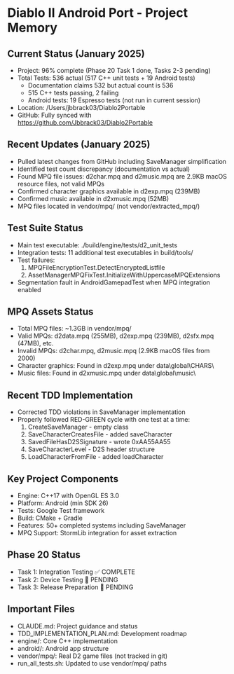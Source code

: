 # Diablo II Android Port - Project Memory

## Current Status (January 2025)
- Project: 96% complete (Phase 20 Task 1 done, Tasks 2-3 pending)
- Total Tests: 536 actual (517 C++ unit tests + 19 Android tests)
  - Documentation claims 532 but actual count is 536
  - 515 C++ tests passing, 2 failing
  - Android tests: 19 Espresso tests (not run in current session)
- Location: /Users/jbbrack03/Diablo2Portable
- GitHub: Fully synced with https://github.com/Jbbrack03/Diablo2Portable

## Recent Updates (January 2025)
- Pulled latest changes from GitHub including SaveManager simplification
- Identified test count discrepancy (documentation vs actual)
- Found MPQ file issues: d2char.mpq and d2music.mpq are 2.9KB macOS resource files, not valid MPQs
- Confirmed character graphics available in d2exp.mpq (239MB)
- Confirmed music available in d2xmusic.mpq (52MB)
- MPQ files located in vendor/mpq/ (not vendor/extracted_mpq/)

## Test Suite Status
- Main test executable: ./build/engine/tests/d2_unit_tests
- Integration tests: 11 additional test executables in build/tools/
- Test failures:
  1. MPQFileEncryptionTest.DetectEncryptedListfile
  2. AssetManagerMPQFixTest.InitializeWithUppercaseMPQExtensions
- Segmentation fault in AndroidGamepadTest when MPQ integration enabled

## MPQ Assets Status
- Total MPQ files: ~1.3GB in vendor/mpq/
- Valid MPQs: d2data.mpq (255MB), d2exp.mpq (239MB), d2sfx.mpq (47MB), etc.
- Invalid MPQs: d2char.mpq, d2music.mpq (2.9KB macOS files from 2000)
- Character graphics: Found in d2exp.mpq under data\global\CHARS\
- Music files: Found in d2xmusic.mpq under data\global\music\

## Recent TDD Implementation
- Corrected TDD violations in SaveManager implementation
- Properly followed RED-GREEN cycle with one test at a time:
  1. CreateSaveManager - empty class
  2. SaveCharacterCreatesFile - added saveCharacter
  3. SavedFileHasD2SSignature - wrote 0xAA55AA55
  4. SaveCharacterLevel - D2S header structure
  5. LoadCharacterFromFile - added loadCharacter

## Key Project Components
- Engine: C++17 with OpenGL ES 3.0
- Platform: Android (min SDK 26)
- Tests: Google Test framework
- Build: CMake + Gradle
- Features: 50+ completed systems including SaveManager
- MPQ Support: StormLib integration for asset extraction

## Phase 20 Status
- Task 1: Integration Testing ✅ COMPLETE
- Task 2: Device Testing 🔲 PENDING
- Task 3: Release Preparation 🔲 PENDING

## Important Files
- CLAUDE.md: Project guidance and status
- TDD_IMPLEMENTATION_PLAN.md: Development roadmap
- engine/: Core C++ implementation
- android/: Android app structure
- vendor/mpq/: Real D2 game files (not tracked in git)
- run_all_tests.sh: Updated to use vendor/mpq/ paths
